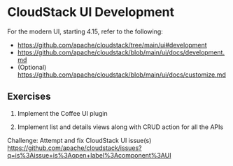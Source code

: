 # CloudStack UI Development

For the modern UI, starting 4.15, refer to the following:
- https://github.com/apache/cloudstack/tree/main/ui#development
- https://github.com/apache/cloudstack/blob/main/ui/docs/development.md
- (Optional) https://github.com/apache/cloudstack/blob/main/ui/docs/customize.md

## Exercises

1. Implement the Coffee UI plugin

2. Implement list and details views along with CRUD action for all the APIs

Challenge: Attempt and fix CloudStack UI issue(s)
https://github.com/apache/cloudstack/issues?q=is%3Aissue+is%3Aopen+label%3Acomponent%3AUI
